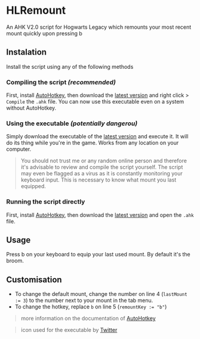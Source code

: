 # HLRemount
An AHK V2.0 script for Hogwarts Legacy which remounts your most recent mount quickly upon pressing b

## Instalation
Install the script using any of the following methods
### Compiling the script *(recommended)*
First, install [AutoHotkey](https://www.autohotkey.com/), then download the [latest version](https://github.com/moritz-t-w/HLRemount/releases/latest) and right click > `Compile` the `.ahk` file. You can now use this executable even on a system without AutoHotkey.
### Using the executable *(potentially dangerou)*
Simply download the executable of the [latest version](https://github.com/moritz-t-w/HLRemount/releases/latest) and execute it. It will do its thing while you're in the game. Works from any location on your computer.
> You should not trust me or any random online person and therefore it's advisable to review and compile the script yourself.
> The script may even be flagged as a virus as it is constantly monitoring your keyboard input. This is necessary to know what mount you last equipped.

### Running the script directly
First, install [AutoHotkey](https://www.autohotkey.com/), then download the [latest version](https://github.com/moritz-t-w/HLRemount/releases/latest) and open the `.ahk` file.

## Usage
Press b on your keyboard to equip your last used mount. By default it's the broom.

## Customisation
* To change the default mount, change the number on line 4 (`lastMount := 3`) to the number next to your mount in the tab menu.
* To change the hotkey, replace `b` on line 5 (`remountKey := "b"`)
> more information on the documentation of [AutoHotkey](https://www.autohotkey.com/docs/v2/)

> icon used for the executable by [Twitter](https://github.com/twitter/twemoji/blob/master/assets/svg/1f9f9.svg)
